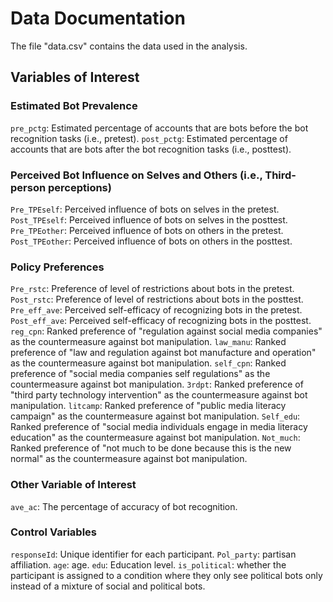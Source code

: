 # Data Documentation
The file "data.csv" contains the data used in the analysis.

## Variables of Interest
### Estimated Bot Prevalence
`pre_pctg`: Estimated percentage of accounts that are bots before the bot recognition tasks (i.e., pretest).
`post_pctg`: Estimated percentage of accounts that are bots after the bot recognition tasks (i.e., posttest).

### Perceived Bot Influence on Selves and Others (i.e., Third-person perceptions)
`Pre_TPEself`: Perceived influence of bots on selves in the pretest.
`Post_TPEself`: Perceived influence of bots on selves in the posttest.
`Pre_TPEother`: Perceived influence of bots on others in the pretest.
`Post_TPEother`: Perceived influence of bots on others in the posttest.

### Policy Preferences
`Pre_rstc`: Preference of level of restrictions about bots in the pretest.
`Post_rstc`: Preference of level of restrictions about bots in the posttest.
`Pre_eff_ave`: Perceived self-efficacy of recognizing bots in the pretest.
`Post_eff_ave`: Perceived self-efficacy of recognizing bots in the posttest.
`reg_cpn`: Ranked preference of "regulation against social media companies" as the countermeasure against bot manipulation.
`law_manu`: Ranked preference of "law and regulation against bot manufacture and operation" as the countermeasure against bot manipulation.
`self_cpn`: Ranked preference of "social media companies self regulations" as the countermeasure against bot manipulation.
`3rdpt`: Ranked preference of "third party technology intervention" as the countermeasure against bot manipulation.
`litcamp`: Ranked preference of "public media literacy campaign" as the countermeasure against bot manipulation.
`Self_edu`: Ranked preference of "social media individuals engage in media literacy education" as the countermeasure against bot manipulation.
`Not_much`: Ranked preference of "not much to be done because this is the new normal" as the countermeasure against bot manipulation.

### Other Variable of Interest
`ave_ac`: The percentage of accuracy of bot recognition.

### Control Variables
`responseId`: Unique identifier for each participant.
`Pol_party`: partisan affiliation.
`age`: age.
`edu`: Education level.
`is_political`: whether the participant is assigned to a condition where they only see political bots only instead of a mixture of social and political bots.
